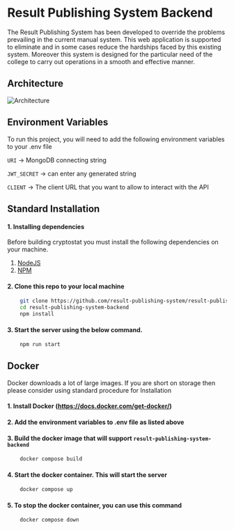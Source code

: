 
# Result Publishing System Backend

The Result Publishing System has been developed to override the problems prevailing in the current manual system. This web application is supported to eliminate and in some cases reduce the hardships faced by this existing system. Moreover this system is designed for the particular need of the college to carry out operations in a smooth and effective manner.


## Architecture

![Architecture](https://user-images.githubusercontent.com/52713567/167289877-e0fa5276-44fa-4d4b-87bf-84a2717bb90c.png)

## Environment Variables

To run this project, you will need to add the following environment variables to your .env file

`URI` -> MongoDB connecting string

`JWT_SECRET` -> can enter any generated string

`CLIENT` -> The client URL that you want to allow to interact with the API

## Standard Installation

#### 1. Installing dependencies 
Before building cryptostat you must install the following dependencies on your machine.

1. [NodeJS](https://nodejs.dev/) 
2. [NPM](https://www.npmjs.com/)

#### 2. Clone this repo to your local machine
``` bash
    git clone https://github.com/result-publishing-system/result-publishing-system-backend.git
    cd result-publishing-system-backend
    npm install
```

#### 3. Start the server using  the below command.
``` bash
    npm run start
```

## Docker

Docker downloads a lot of large images. If you are short on storage then please consider using standard procedure for Installation

#### 1. Install Docker (https://docs.docker.com/get-docker/)

#### 2. Add the environment variables to .env file as listed above

#### 3. Build the docker image that will support `result-publishing-system-backend`
``` bash
    docker compose build
```

#### 4. Start the docker container. This will start the server
``` bash
    docker compose up
```

#### 5. To stop the docker container, you can use this command
``` bash
    docker compose down
```
